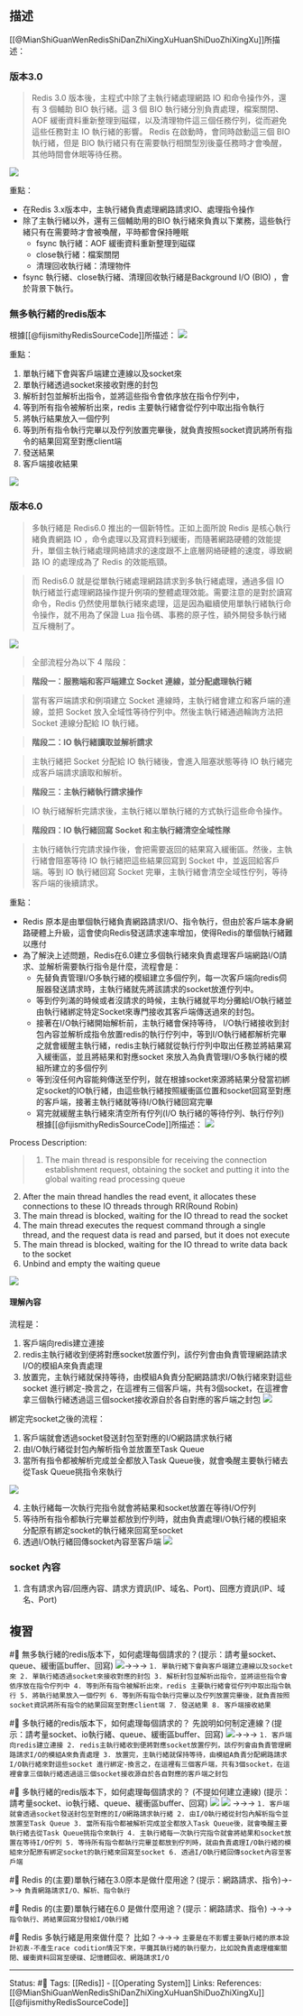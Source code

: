 ## 描述
[[@MianShiGuanWenRedisShiDanZhiXingXuHuanShiDuoZhiXingXu]]所描述：

### 版本3.0

> Redis 3.0 版本後，主程式中除了主執行緒處理網路 IO 和命令操作外，還有 3 個輔助 BIO 執行緒。這 3 個 BIO 執行緒分別負責處理，檔案關閉、AOF 緩衝資料重新整理到磁碟，以及清理物件這三個任務佇列，從而避免這些任務對主 IO 執行緒的影響。
> Redis 在啟動時，會同時啟動這三個 BIO 執行緒，但是 BIO 執行緒只有在需要執行相關型別後臺任務時才會喚醒，其他時間會休眠等待任務。

![](https://i.iter01.com/images/ad6688b840c91cb804f3c2a21289d2e581484efc2c9d9c421bb9323a8299831f.png)

重點：
- 在Redis 3.x版本中，主執行緒負責處理網路請求IO、處理指令操作
- 除了主執行緒以外，還有三個輔助用的BIO 執行緒來負責以下業務，這些執行緒只有在需要時才會被喚醒，平時都會保持睡眠
	- fsync 執行緒：AOF 緩衝資料重新整理到磁碟
	- close執行緒：檔案關閉
	- 清理回收執行緒：清理物件
- fsync 執行緒、close執行緒、清理回收執行緒是Background I/O (BIO) ，會於背景下執行。

### 無多執行緒的redis版本
根據[[@fijismithyRedisSourceCode]]所描述：
![](https://programmer.ink/images/think/50216a37090eb07355566e7e29242bbd.jpg)

重點：
1. 單執行緒下會與客戶端建立連線以及socket來
2. 單執行緒透過socket來接收對應的封包
3. 解析封包並解析出指令，並將這些指令會依序放在指令佇列中，
4. 等到所有指令被解析出來，redis 主要執行緒會從佇列中取出指令執行
5. 將執行結果放入一個佇列
6. 等到所有指令執行完畢以及佇列放置完畢後，就負責按照socket資訊將所有指令的結果回寫至對應client端
7. 發送結果
8. 客戶端接收結果

![](https://res.cloudinary.com/dqfxgtyoi/image/upload/v1655187843/blog/database/caching/redis/non-multithread-how-redis-works_aohtyn.png)

### 版本6.0

> 多執行緒是 Redis6.0 推出的一個新特性。正如上面所說 Redis 是核心執行緒負責網路 IO ，命令處理以及寫資料到緩衝，而隨著網路硬體的效能提升，單個主執行緒處理⽹絡請求的速度跟不上底層⽹絡硬體的速度，導致網路 IO 的處理成為了 Redis 的效能瓶頸。

> 而 Redis6.0 就是從單執行緒處理網路請求到多執行緒處理，通過多個 IO 執行緒並⾏處理網路操作提升例項的整體處理效能。需要注意的是對於讀寫命令，Redis 仍然使⽤單執行緒來處理，這是因為繼續使⽤單執行緒執行命令操作，就不⽤為了保證 Lua 指令碼、事務的原⼦性，額外開發多執行緒互斥機制了。


![](https://i.iter01.com/images/366286b2a68f20c755c2692895d9ff3a58719c78e75a4adf43ae2be2f6841850.png)


> 全部流程分為以下 4 階段：

> **階段一：服務端和客⼾端建立 Socket 連線，並分配處理執行緒**

> 當有客⼾端請求和例項建立 Socket 連線時，主執行緒會建立和客戶端的連線，並把 Socket 放入全域性等待佇列中。然後主執行緒通過輪詢方法把 Socket 連線分配給 IO 執行緒。

> **階段二：IO 執行緒讀取並解析請求**

> 主執行緒把 Socket 分配給 IO 執行緒後，會進⼊阻塞狀態等待 IO 執行緒完成客戶端請求讀取和解析。

> **階段三：主執行緒執⾏請求操作**

> IO 執行緒解析完請求後，主執行緒以單執行緒的⽅式執⾏這些命令操作。

> **階段四：IO 執行緒回寫 Socket 和主執行緒清空全域性隊**

> 主執行緒執行完請求操作後，會把需要返回的結果寫入緩衝區。然後，主執行緒會阻塞等待 IO 執行緒把這些結果回寫到 Socket 中，並返回給客戶端。等到 IO 執行緒回寫 Socket 完畢，主執行緒會清空全域性佇列，等待客戶端的後續請求。

重點：
- Redis 原本是由單個執行緒負責網路請求I/O、指令執行，但由於客戶端本身網路硬體上升級，這會使向Redis發送請求速率增加，使得Redis的單個執行緒難以應付
- 為了解決上述問題，Redis在6.0建立多個執行緒來負責處理客戶端網路I/O請求、並解析需要執行指令是什麼，流程會是：
	- 先替負責管理I/O多執行緒的模組建立多個佇列，每一次客戶端向redis伺服器發送請求時，主執行緒就先將該請求的socket放進佇列中。
	- 等到佇列滿的時候或者沒請求的時候，主執行緒就平均分攤給I/O執行緒並由執行緒綁定特定Socket來專門接收其客戶端傳送過來的封包。
	- 接著在I/O執行緒開始解析前，主執行緒會保持等待， I/O執行緒接收到封包內容並解析成指令放置redis的執行佇列中，等到I/O執行緒都解析完畢之就會緩醒主執行緒，redis主執行緒就從執行佇列中取出任務並將結果寫入緩衝區，並且將結果和對應socket 來放入為負責管理I/O多執行緒的模組所建立的多個佇列
	- 等到沒任何內容能夠傳送至佇列，就在根據socket來源將結果分發當初綁定socket的IO執行緒，由這些執行緒按照緩衝區位置和socket回寫至對應的客戶端，接著主執行緒就等待I/O執行緒回寫完畢
	- 寫完就緩醒主執行緒來清空所有佇列(I/O 執行緒的等待佇列、執行佇列)
根據[[@fijismithyRedisSourceCode]]所描述：
![](https://programmer.ink/images/think/50216a37090eb07355566e7e29242bbd.jpg)

Process Description:

> 1. The main thread is responsible for receiving the connection establishment request, obtaining the socket and putting it into the global waiting read processing queue
2. After the main thread handles the read event, it allocates these connections to these IO threads through RR(Round Robin)
3. The main thread is blocked, waiting for the IO thread to read the socket
4. The main thread executes the request command through a single thread, and the request data is read and parsed, but it does not execute
5. The main thread is blocked, waiting for the IO thread to write data back to the socket
6. Unbind and empty the waiting queue

![](https://programmer.ink/images/think/a0d97ae13fed61789fe16adc66babc65.jpg)

#### 理解內容

流程是：
1. 客戶端向redis建立連接
2. redis主執行緒收到便將對應socket放置佇列，該佇列會由負責管理網路請求I/O的模組A來負責處理
3. 放置完，主執行緒就保持等待，由模組A負責分配網路請求I/O執行緒來對這些socket 進行綁定-換言之，在這裡有三個客戶端，共有3個socket，在這裡會拿三個執行緒透過這三個socket接收源自於各自對應的客戶端之封包
![](https://res.cloudinary.com/dqfxgtyoi/image/upload/v1655187884/blog/database/caching/redis/multithread-how-redis-works-part1_iuozuf.png)

綁定完socket之後的流程：
1. 客戶端就會透過socket發送封包至對應的I/O網路請求執行緒
2. 由I/O執行緒從封包內解析指令並放置至Task Queue
3. 當所有指令都被解析完成並全都放入Task Queue後，就會喚醒主要執行緒去從Task Queue挑指令來執行

![](https://res.cloudinary.com/dqfxgtyoi/image/upload/v1655187884/blog/database/caching/redis/multithread-how-redis-works-part2_xx6bd2.png)


4. 主執行緒每一次執行完指令就會將結果和socket放置在等待I/O佇列
5. 等待所有指令都執行完畢並都放到佇列時，就由負責處理I/O執行緒的模組來分配原有綁定socket的執行緒來回寫至socket
6. 透過I/O執行緒回傳socket內容至客戶端
![](https://res.cloudinary.com/dqfxgtyoi/image/upload/v1655187883/blog/database/caching/redis/multithread-how-redis-works-part3_tpblc2.png)
### socket 內容
1. 含有請求內容/回應內容、請求方資訊(IP、域名、Port)、回應方資訊(IP、域名、Port)

## 複習
#🧠 無多執行緒的redis版本下，如何處理每個請求的？(提示：請考量socket、queue、緩衝區buffer、回寫) ![](https://res.cloudinary.com/dqfxgtyoi/image/upload/v1655187843/blog/database/caching/redis/non-multithread-how-redis-works_aohtyn.png)->->-> `1. 單執行緒下會與客戶端建立連線以及socket來 2. 單執行緒透過socket來接收對應的封包 3. 解析封包並解析出指令，並將這些指令會依序放在指令佇列中 4. 等到所有指令被解析出來，redis 主要執行緒會從佇列中取出指令執行 5. 將執行結果放入一個佇列 6. 等到所有指令執行完畢以及佇列放置完畢後，就負責按照socket資訊將所有指令的結果回寫至對應client端 7. 發送結果 8. 客戶端接收結果`
<!--SR:!2023-04-11,186,250-->



#🧠 多執行緒的redis版本下，如何處理每個請求的？ 先說明如何制定連線？(提示：請考量socket、io執行緒、queue、緩衝區buffer、回寫) ![](https://res.cloudinary.com/dqfxgtyoi/image/upload/v1655187884/blog/database/caching/redis/multithread-how-redis-works-part1_iuozuf.png)->->-> `1. 客戶端向redis建立連接 2. redis主執行緒收到便將對應socket放置佇列，該佇列會由負責管理網路請求I/O的模組A來負責處理 3. 放置完，主執行緒就保持等待，由模組A負責分配網路請求I/O執行緒來對這些socket 進行綁定-換言之，在這裡有三個客戶端，共有3個socket，在這裡會拿三個執行緒透過這三個socket接收源自於各自對應的客戶端之封包`
<!--SR:!2023-04-05,182,250-->


#🧠 多執行緒的redis版本下，如何處理每個請求的？ (不提如何建立連線) (提示：請考量socket、io執行緒、queue、緩衝區buffer、回寫) ![](https://res.cloudinary.com/dqfxgtyoi/image/upload/v1655187884/blog/database/caching/redis/multithread-how-redis-works-part2_xx6bd2.png) ![](https://res.cloudinary.com/dqfxgtyoi/image/upload/v1655187883/blog/database/caching/redis/multithread-how-redis-works-part3_tpblc2.png) ->->-> `1. 客戶端就會透過socket發送封包至對應的I/O網路請求執行緒 2. 由I/O執行緒從封包內解析指令並放置至Task Queue 3. 當所有指令都被解析完成並全都放入Task Queue後，就會喚醒主要執行緒去從Task Queue挑指令來執行 4. 主執行緒每一次執行完指令就會將結果和socket放置在等待I/O佇列 5. 等待所有指令都執行完畢並都放到佇列時，就由負責處理I/O執行緒的模組來分配原有綁定socket的執行緒來回寫至socket 6. 透過I/O執行緒回傳socket內容至客戶端`
<!--SR:!2023-02-08,146,250-->

#🧠 Redis 的(主要)單執行緒在3.0原本是做什麼用途？(提示：網路請求、指令)->->-> `負責網路請求I/O、解析、指令執行`
<!--SR:!2023-03-10,150,230-->

#🧠 Redis 的(主要)單執行緒在6.0 是做什麼用途？(提示：網路請求、指令) ->->-> `指令執行、將結果回寫分發給I/O執行緒`
<!--SR:!2023-05-29,109,210-->

#🧠 Redis  多執行緒是用來做什麼？ 比如？->->-> `主要是在不影響主要執行緒的原本設計初衷-不產生race codition情況下來，平攤其執行緒的執行壓力，比如說負責處理檔案關閉、緩衝資料回寫至硬碟、記憶體回收、網路請求I/O`
<!--SR:!2023-02-18,42,210-->

---
Status: #🌱 
Tags:
[[Redis]] - [[Operating System]]
Links:
References:
[[@MianShiGuanWenRedisShiDanZhiXingXuHuanShiDuoZhiXingXu]]
[[@fijismithyRedisSourceCode]]